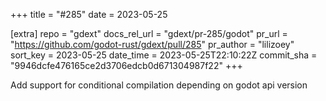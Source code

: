 +++
title = "#285"
date = 2023-05-25

[extra]
repo = "gdext"
docs_rel_url = "gdext/pr-285/godot"
pr_url = "https://github.com/godot-rust/gdext/pull/285"
pr_author = "lilizoey"
sort_key = 2023-05-25
date_time = 2023-05-25T22:10:22Z
commit_sha = "9946dcfe476165ce2d3706edcb0d671304987f22"
+++

Add support for conditional compilation depending on godot api version
